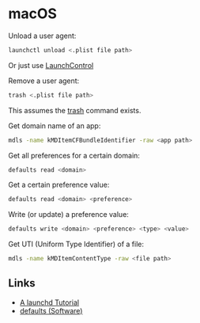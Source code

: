 # macOS

Unload a user agent:

```bash
launchctl unload <.plist file path>
```

Or just use [LaunchControl](https://www.soma-zone.com/LaunchControl/)

Remove a user agent:

```bash
trash <.plist file path>
```

This assumes the [trash](https://github.com/sindresorhus/trash-cli) command exists.

Get domain name of an app:

```bash
mdls -name kMDItemCFBundleIdentifier -raw <app path>
```

Get all preferences for a certain domain:

```bash
defaults read <domain>
```

Get a certain preference value:

```bash
defaults read <domain> <preference>
```

Write (or update) a preference value:

```bash
defaults write <domain> <preference> <type> <value>
```

Get UTI (Uniform Type Identifier) of a file:

```bash
mdls -name kMDItemContentType -raw <file path>
```

## Links

- [A launchd Tutorial](https://www.launchd.info)
- [defaults (Software)](https://en.wikipedia.org/wiki/Defaults_(software))
